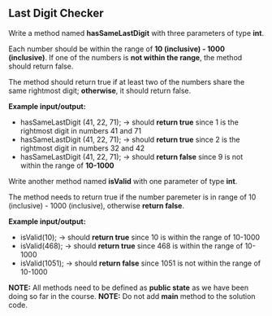 ## Last Digit Checker

Write a method named **hasSameLastDigit** with three parameters of type **int**.

Each number should be within the range of **10 (inclusive) - 1000 (inclusive)**.
If one of the numbers is **not within the range**, the method should return false.

The method should return true if at least two of the numbers share the same
rightmost digit; **otherwise**, it should return false.

**Example input/output:**

- hasSameLastDigit (41, 22, 71); -> should **return true** since 1 is the rightmost
  digit in numbers 41 and 71
- hasSameLastDigit (41, 22, 71); -> should **return true** since 2 is the rightmost
  digit in numbers 32 and 42
- hasSameLastDigit (41, 22, 71); -> should **return false** since 9 is not within
  the range of **10-1000**

Write another method named **isValid** with one parameter of type **int**.

The method needs to return true if the number paremeter is in range of
10 (inclusive) - 1000 (inclusive), otherwise **return false**.

**Example input/output:**

- isValid(10); -> should **return true** since 10 is within the range of 10-1000
- isValid(468); -> should **return true** since 468 is within the range of 10-1000
- isValid(1051); -> should **return false** since 1051 is not within the range of 10-1000

**NOTE:** All methods need to be defined as **public state** as we have been doing so
far in the course.
**NOTE:** Do not add **main** method to the solution code.
